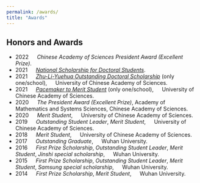 ```yaml
---
permalink: /awards/
title: "Awards"
---
```


## Honors and Awards
- 2022 &emsp; *Chinese Academy of Sciences President Award (Excellent Prize)*.
- 2021 &emsp; *[National Scholarship for Doctoral Students](https://onestop.ucas.ac.cn/home/infob/07c2afe9-eee8-468a-9613-52f5febcc262/1)*.
- 2021 &emsp; *[Zhu-Li-Yuehua Outstanding Doctoral Scholarship](https://math.ucas.ac.cn/index.php/zh-CN/news/2624-2021-2)* (only one/school), &emsp; University of Chinese Academy of Sciences.
- 2021 &emsp; *[Pacemaker to Merit Student](https://math.ucas.ac.cn/index.php/zh-CN/qyntz/2610-2020-2022)* (only one/school), &emsp; University of Chinese Academy of Sciences.
- 2020 &emsp; *The President Award (Excellent Prize)*, Academy of Mathematics and Systems Sciences, Chinese Academy of Sciences.
- 2020 &emsp; *Merit Student*, &emsp; University of Chinese Academy of Sciences.
- 2019 &emsp; *Outstanding Student Leader*, *Merit Student*, &emsp; University of Chinese Academy of Sciences.
- 2018 &emsp; *Merit Student*, &emsp; University of Chinese Academy of Sciences.
- 2017 &emsp; *Outstanding Graduate*, &emsp; Wuhan University.
- 2016 &emsp; *First Prize Scholarship*, *Outstanding Student Leader*, *Merit Student*, *Jinshi special scholarship*, &emsp; Wuhan University.
- 2015 &emsp; *First Prize Scholarship*, *Outstanding Student Leader*, *Merit Student*, *Samsung special scholarship*, &emsp; Wuhan University.
- 2014 &emsp; *First Prize Scholarship*, *Merit Student*,  &emsp; Wuhan University.
